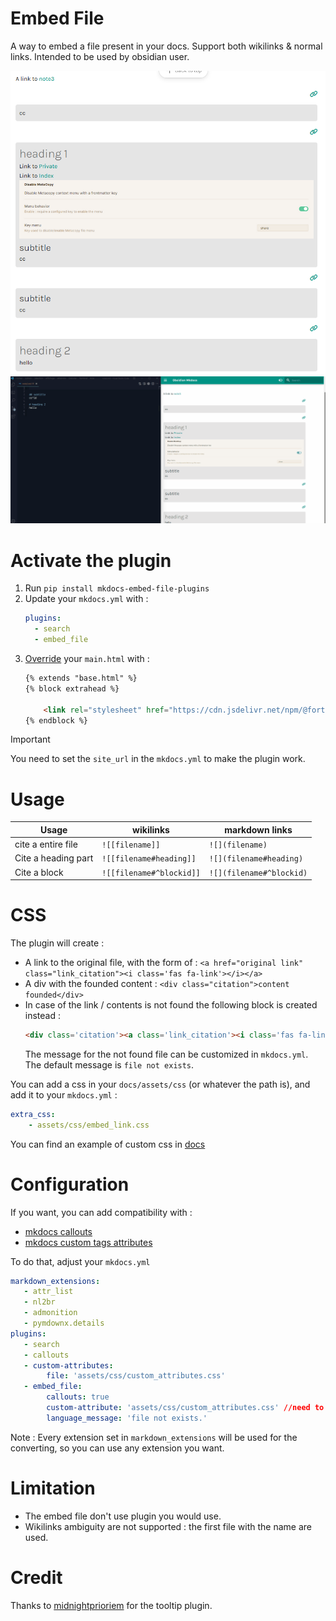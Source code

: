 # Embed File
A way to embed a file present in your docs.
Support both wikilinks & normal links.
Intended to be used by obsidian user.

![](docs/note3.png)
![](docs/demo.gif)

# Activate the plugin
1. Run `pip install mkdocs-embed-file-plugins`
2. Update your `mkdocs.yml` with :
    ```yaml
    plugins:
      - search
      - embed_file
    ```
3. [Override](https://www.mkdocs.org/user-guide/customizing-your-theme/) your `main.html` with :
    ```html
    {% extends "base.html" %}
    {% block extrahead %}

        <link rel="stylesheet" href="https://cdn.jsdelivr.net/npm/@fortawesome/fontawesome-free@5.15.4/css/fontawesome.min.css" integrity="sha384-jLKHWM3JRmfMU0A5x5AkjWkw/EYfGUAGagvnfryNV3F9VqM98XiIH7VBGVoxVSc7" crossorigin="anonymous">
   {% endblock %}
    ```

> [!IMPORTANT]
> You need to set the `site_url` in the `mkdocs.yml` to make the plugin work.

# Usage

| Usage               | wikilinks                | markdown links           |
|---------------------|--------------------------|--------------------------|
| cite a entire file  | `![[filename]] `         | `![](filename) `         |
| Cite a heading part | `![[filename#heading]] ` | `![](filename#heading)`  |
| Cite a block        | `![[filename#^blockid]]` | `![](filename#^blockid)` |

# CSS

The plugin will create :
- A link to the original file, with the form of : `<a href="original link" class="link_citation"><i class='fas fa-link'></i></a>`
- A div with the founded content : `<div class="citation">content founded</div>`
- In case of the link / contents is not found the following block is created instead :
   ```html
   <div class='citation'><a class='link_citation'><i class='fas fa-link'></i></a><p style="text-align: center; display: block"><i class="not_found"> link_alt </i> {a configured message}</p></div>
   ```
  The message for the not found file can be customized in `mkdocs.yml`. The default message is `file not exists`.

You can add a css in your `docs/assets/css` (or whatever the path is), and add it to your `mkdocs.yml` :
```yml
extra_css:
    - assets/css/embed_link.css
```
You can find an example of custom css in [docs](docs/embed_link.css)

# Configuration
If you want, you can add compatibility with :
- [mkdocs callouts](https://github.com/sondregronas/mkdocs-callouts)
- [mkdocs custom tags attributes](https://github.com/Mara-Li/mkdocs-custom-tags-attributes)

To do that, adjust your `mkdocs.yml`
```yaml
markdown_extensions:
   - attr_list
   - nl2br
   - admonition
   - pymdownx.details
plugins:
   - search
   - callouts
   - custom-attributes:
        file: 'assets/css/custom_attributes.css'
   - embed_file:
        callouts: true
        custom-attribute: 'assets/css/custom_attributes.css' //need to be the same as in the config!
        language_message: 'file not exists.'
```

Note : Every extension set in `markdown_extensions` will be used for the converting, so you can use any extension you want.

# Limitation
- The embed file don't use plugin you would use.
- Wikilinks ambiguity are not supported : the first file with the name are used.

# Credit
Thanks to [midnightprioriem](https://github.com/midnightprioriem/mkdocs-tooltipster-links-plugin) for the tooltip plugin.
